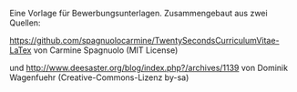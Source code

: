 Eine Vorlage für Bewerbungsunterlagen. Zusammengebaut aus zwei Quellen:

https://github.com/spagnuolocarmine/TwentySecondsCurriculumVitae-LaTex
von Carmine Spagnuolo (MIT License)

und 
http://www.deesaster.org/blog/index.php?/archives/1139
von Dominik Wagenfuehr (Creative-Commons-Lizenz by-sa)
